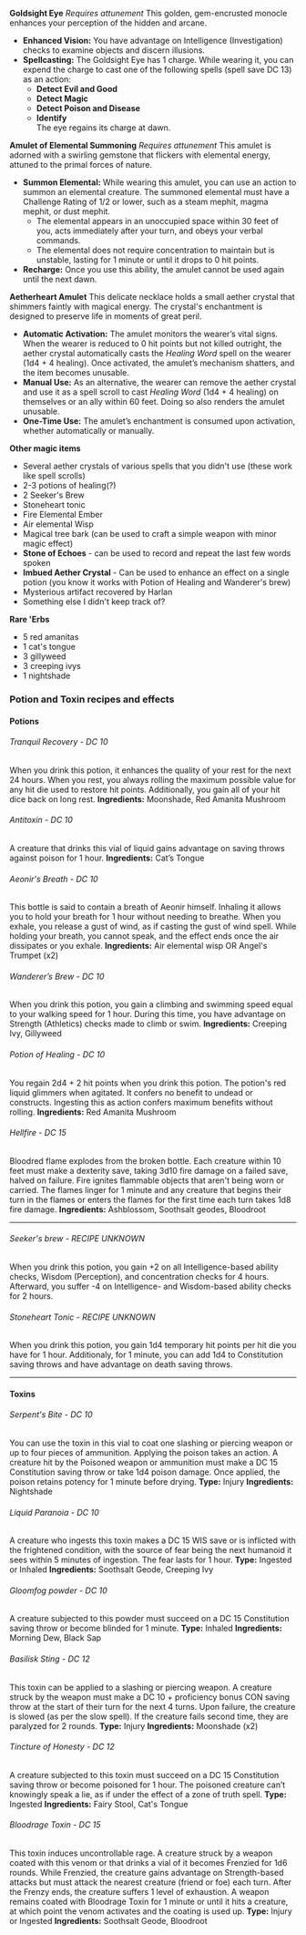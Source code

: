 
**Goldsight Eye**  *Requires attunement*
This golden, gem-encrusted monocle enhances your perception of the hidden and arcane.
- **Enhanced Vision:** You have advantage on Intelligence (Investigation) checks to examine objects and discern illusions.
- **Spellcasting:** The Goldsight Eye has 1 charge. While wearing it, you can expend the charge to cast one of the following spells (spell save DC 13) as an action:
    - **Detect Evil and Good**
    - **Detect Magic**
    - **Detect Poison and Disease**
    - **Identify**  
The eye regains its charge at dawn.

**Amulet of Elemental Summoning** *Requires attunement*
This amulet is adorned with a swirling gemstone that flickers with elemental energy, attuned to the primal forces of nature.
- **Summon Elemental:** While wearing this amulet, you can use an action to summon an elemental creature. The summoned elemental must have a Challenge Rating of 1/2 or lower, such as a steam mephit, magma mephit, or dust mephit.
    - The elemental appears in an unoccupied space within 30 feet of you, acts immediately after your turn, and obeys your verbal commands.
    - The elemental does not require concentration to maintain but is unstable, lasting for 1 minute or until it drops to 0 hit points.
- **Recharge:** Once you use this ability, the amulet cannot be used again until the next dawn.

**Aetherheart Amulet** 
This delicate necklace holds a small aether crystal that shimmers faintly with magical energy. The crystal's enchantment is designed to preserve life in moments of great peril.
- **Automatic Activation:** The amulet monitors the wearer’s vital signs. When the wearer is reduced to 0 hit points but not killed outright, the aether crystal automatically casts the _Healing Word_ spell on the wearer (1d4 + 4 healing). Once activated, the amulet’s mechanism shatters, and the item becomes unusable.
- **Manual Use:** As an alternative, the wearer can remove the aether crystal and use it as a spell scroll to cast _Healing Word_ (1d4 + 4 healing) on themselves or an ally within 60 feet. Doing so also renders the amulet unusable.
- **One-Time Use:** The amulet’s enchantment is consumed upon activation, whether automatically or manually.

**Other magic items**
- Several aether crystals of various spells that you didn't use (these work like spell scrolls)
- 2-3 potions of healing(?)
- 2 Seeker's Brew
- Stoneheart tonic
- Fire Elemental Ember
- Air elemental Wisp
- Magical tree bark (can be used to craft a simple weapon with minor magic effect)
- **Stone of Echoes** - can be used to record and repeat the last few words spoken 
- **Imbued Aether Crystal** - Can be used to enhance an effect on a single potion (you know it works with Potion of Healing and Wanderer's brew)
- Mysterious artifact recovered by Harlan
- Something else I didn't keep track of?

**Rare 'Erbs**
- 5 red amanitas
- 1 cat's tongue
- 3 gillyweed
- 3 creeping ivys
- 1 nightshade


### Potion and Toxin recipes and effects

#### Potions
###### Tranquil Recovery - DC 10
When you drink this potion, it enhances the quality of your rest for the next 24 hours. When you rest, you always rolling the maximum possible value for any hit die used to restore hit points. Additionally, you gain all of your hit dice back on long rest.
**Ingredients:** Moonshade, Red Amanita Mushroom
###### Antitoxin - DC 10
A creature that drinks this vial of liquid gains advantage on saving throws against poison for 1 hour. 
**Ingredients:** Cat’s Tongue

###### Aeonir's Breath - DC 10
This bottle is said to contain a breath of Aeonir himself. Inhaling it allows you to hold your breath for 1 hour without needing to breathe. When you exhale, you release a gust of wind, as if casting the gust of wind spell. While holding your breath, you cannot speak, and the effect ends once the air dissipates or you exhale.
**Ingredients:** Air elemental wisp OR Angel's Trumpet (x2)
###### Wanderer’s Brew - DC 10
When you drink this potion, you gain a climbing and swimming speed equal to your walking speed for 1 hour. During this time, you have advantage on Strength (Athletics) checks made to climb or swim.
**Ingredients:** Creeping Ivy, Gillyweed
###### Potion of Healing - DC 10
You regain 2d4 + 2 hit points when you drink this potion. The potion's red liquid glimmers when agitated. It confers no benefit to undead or constructs. Ingesting this as action confers maximum benefits without rolling.
**Ingredients:** Red Amanita Mushroom
###### Hellfire - DC 15
Bloodred flame explodes from the broken bottle. Each creature within 10 feet must make a dexterity save, taking 3d10 fire damage on a failed save, halved on failure. Fire ignites flammable objects that aren't being worn or carried. The flames linger for 1 minute and any creature that begins their turn in the flames or enters the flames for the first time each turn takes 1d8 fire damage.
**Ingredients:** Ashblossom, Soothsalt geodes, Bloodroot

---
###### Seeker's brew - RECIPE UNKNOWN
When you drink this potion, you gain +2 on all Intelligence-based ability checks, Wisdom (Perception), and concentration checks for 4 hours. Afterward, you suffer -4 on Intelligence- and Wisdom-based ability checks for 2 hours.
###### Stoneheart Tonic - RECIPE UNKNOWN
When you drink this potion, you gain 1d4 temporary hit points per hit die you have for 1 hour. Additionaly, for 1 minute, you can add 1d4 to Constitution saving throws and have advantage on death saving throws. 

---
#### Toxins
###### Serpent's Bite - DC 10
You can use the toxin in this vial to coat one slashing or piercing weapon or up to four pieces of ammunition. Applying the poison takes an action. A creature hit by the Poisoned weapon or ammunition must make a DC 15 Constitution saving throw or take 1d4 poison damage. Once applied, the poison retains potency for 1 minute before drying.
**Type:** Injury
**Ingredients:** Nightshade

###### Liquid Paranoia - DC 10
A creature who ingests this toxin makes a DC 15 WIS save or is inflicted with the frightened condition, with the source of fear being the next humanoid it sees within 5 minutes of ingestion. The fear lasts for 1 hour.
**Type:** Ingested or Inhaled
**Ingredients:** Soothsalt Geode, Creeping Ivy

###### Gloomfog powder - DC 10
A creature subjected to this powder must succeed on a DC 15 Constitution saving throw or become blinded for 1 minute. 
**Type:** Inhaled
**Ingredients:** Morning Dew, Black Sap

###### Basilisk Sting - DC 12
This toxin can be applied to a slashing or piercing weapon. A creature struck by the weapon must make a DC 10 + proficiency bonus CON saving throw at the start of their turn for the next 4 turns. Upon failure, the creature is slowed (as per the slow spell). If the creature fails second time, they are paralyzed for 2 rounds. 
**Type:** Injury
**Ingredients:** Moonshade (x2)

###### Tincture of Honesty - DC 12
A creature subjected to this toxin must succeed on a DC 15 Constitution saving throw or become poisoned for 1 hour. The poisoned creature can’t knowingly speak a lie, as if under the effect of a zone of truth spell.
**Type:** Ingested
**Ingredients:** Fairy Stool,  Cat's Tongue

###### Bloodrage Toxin - DC 15
This toxin induces uncontrollable rage. A creature struck by a weapon coated with this venom or that drinks a vial of it becomes Frenzied for 1d6 rounds. While Frenzied, the creature gains advantage on Strength-based attacks but must attack the nearest creature (friend or foe) each turn. After the Frenzy ends, the creature suffers 1 level of exhaustion. A weapon remains coated with Bloodrage Toxin for 1 minute or until it hits a creature, at which point the venom activates and the coating is used up.
**Type:** Injury or Ingested
**Ingredients:** Soothsalt Geode, Bloodroot
